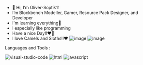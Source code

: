 - 👋 Hi, I’m Oliver-Soptík11
- I’m Blockbench Modeller, Gamer, Resource Pack Designer, and Developer
- I'm learning everything🤣
- I especially like programming
- Have a nice Day!!❤️💖
- I love Camels and Sloths!!❤️
![image](https://user-images.githubusercontent.com/83182319/152113375-2cce33dc-85e3-4a40-b6f4-863f2744be3e.png)
![image](https://user-images.githubusercontent.com/83182319/152113443-a570262b-0d4c-4bcf-9073-1c4531661449.png)








Languages and Tools :



![visual-studio-code](https://user-images.githubusercontent.com/83182319/161926960-a61eb9a3-cd01-4748-96d2-43ad4a922e43.png)
![html](https://user-images.githubusercontent.com/83182319/161926966-03eee79d-f325-440f-b419-ac49eb315c54.png)
![javascript](https://user-images.githubusercontent.com/83182319/161926980-f8dacb97-8642-40c5-ace4-2eed816589fa.png)
